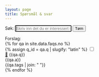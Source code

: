 ```yaml
---
layout: page
title: Spørsmål & svar
---
```


<form id="tag-filter" style="margin-bottom: 1em; display:inline-block">
    <label>Søk: <input autofocus required autocomplete="off"
        type="text" name="search" id="search" style="width: 14em;"
        placeholder="Skriv inn det du er interessert i" />
    </label>
</form>
<!-- had to move this outside of the form to prevent it from being invoked as the submit action-->
<div style="display:inline"><button id="clear-form-button">Tøm</button></div>
<div>Forslag: <span id="suggestions"></span></div>

<div class="accordion" id="accordion">
{% for qa in site.data.faqs.no %}
    <div class="accordion__tab" data-tags="{{qa.tags | join: ","}}">
        {% assign q_id = qa.q | slugify: "latin" %}
        <input type="checkbox" id="{{q_id }}" />
        <div class="accordion__tab-label-box" >
            <a href="#{{q_id}}" class="accordion__tab-link">🔗</a>
            <label class="accordion__tab-label" for="{{q_id}}">{{qa.q}}</label>
        </div>
        <div class="accordion__tab-content">{{qa.a}}</div>
        <div class="visually-hidden">{{qa.tags | join: " "}}</div>
    </div>
{% endfor %}
</div>

<script>
const filter = document.getElementById('tag-filter')
const accordion =  document.getElementById('accordion')
const tabs = accordion.getElementsByClassName('accordion__tab')

// Auto-expand FAQ item based on anchor link
function autoExpandFaqItemInURL(){
    const hashText = location.hash.slice(1); // trim off #. empty string can also be sliced
    if (!hashText) return;

    const id = decodeURIComponent(hashText)
    const inputNode = document.getElementById(id);
    if (!inputNode) {
        console.error("Unable to find anchor with id: " + id);
        return;
    }

    console.debug("Expanding node with id " + id)
    inputNode.checked = true;
}

function setupSearch(){
    const search = document.getElementById('search')
    const suggestions = document.getElementById('suggestions')
    const url = new URL(location.href)
    const searchParam = url.searchParams.get('search')
    const clearFormButton = document.getElementById('clear-form-button')

    function filterSuggestions(searchTerm){
        Array.from(tabs).forEach( (tab) => {
            const tags = tab.dataset.tags.length ? tab.dataset.tags.split(',') : []
            const lowerCaseSearchTerm = searchTerm.toLowerCase()

            if(tab.innerText.toLowerCase().includes(lowerCaseSearchTerm)) {
                tab.classList.remove('hide')
            } else if(tags.some( tag => lowerCaseSearchTerm.includes(tag))) {
                tab.classList.remove('hide')
            } else {
                tab.classList.add('hide')
            }
        })
    }

    if(searchParam) {
        search.value = searchParam;
        filterSuggestions(search.value)
    }

    search.oninput = e => {
        filterSuggestions(search.value)
    }

    filter.onsubmit = e => {
        filterSuggestions(search.value)
        e.preventDefault();
    }
    

    clearFormButton.onclick = e => {
        console.log('clear button clicked')
        search.value = ''
        filter.submit();
    }

    // render suggestions
    const links = []
    for(const word of ['kjøkken', 'transport', 'vinter', 'vin', 'barn', 'leker']) {
        const link = document.createElement('a')
        url.searchParams.set('search', word)
        url.hash = ''
        link.href=url.toString();
        link.innerText = word
        link.className = "search__suggestion"
        links.push(link)
    }
    suggestions.append(...links)
}

function unhideAll(){
    Array.from(tabs).forEach( tab => {
        tab.classList.remove('hide')
    })
}

window.addEventListener('DOMContentLoaded', function() {
    autoExpandFaqItemInURL();
    setupSearch();
    window.onhashchange = autoExpandFaqItemInURL;
});


</script>
